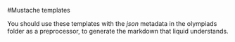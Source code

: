 #Mustache templates

You should use these templates with the *json* metadata in the olympiads folder
as a preprocessor, to generate the markdown that liquid understands.

